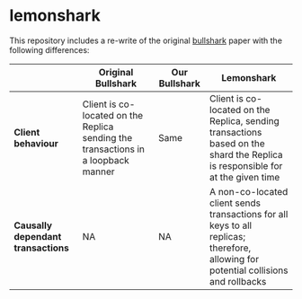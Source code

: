 # lemonshark

This repository includes a re-write of the original [bullshark](https://arxiv.org/pdf/2201.05677) paper with the following differences:


| |Original Bullshark| Our Bullshark | Lemonshark |
| ----------- | ----------- |----------- |----------- |
|**Client behaviour**| Client is co-located on the Replica sending the transactions in a loopback manner| Same| Client is co-located on the Replica, sending transactions based on the shard the Replica is responsible for at the given time| 
|**Causally dependant transactions**| NA| NA| A non-co-located client sends transactions for all keys to all replicas; therefore, allowing for potential collisions and rollbacks|

